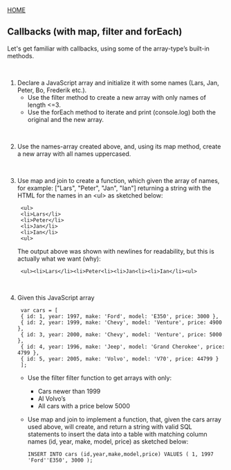 [HOME](/README.md)

## Callbacks (with map, filter and forEach)

Let's get familiar with callbacks, using some of the array-type’s built-in methods.

</br>

1. Declare a JavaScript array and initialize it with some names (Lars, Jan, Peter, Bo, Frederik etc.). 
    - Use the filter method to create a new array with only names of length <=3.
    - Use the forEach method to iterate and print (console.log) both the original and the new array.

</br>

2. Use the names-array created above, and, using its map method, create a new array with all names uppercased.

</br>

3. Use map and join to create a function, which given the array of names, for example: ["Lars", "Peter", "Jan", "Ian"] returning a string with the HTML for the names in an \<ul> as sketched below:

        <ul>
        <li>Lars</li>
        <li>Peter</li>
        <li>Jan</li>
        <li>Ian</li>
        <ul>

   The output above was shown with newlines for readability, but this is actually what we want (why):

        <ul><li>Lars</li><li>Peter<li><li>Jan<li><li>Ian</li><ul>

</br>

4. Given this JavaScript array

        var cars = [
        { id: 1, year: 1997, make: 'Ford', model: 'E350', price: 3000 },
        { id: 2, year: 1999, make: 'Chevy', model: 'Venture', price: 4900 },
        { id: 3, year: 2000, make: 'Chevy', model: 'Venture', price: 5000 },
        { id: 4, year: 1996, make: 'Jeep', model: 'Grand Cherokee', price: 4799 },
        { id: 5, year: 2005, make: 'Volvo', model: 'V70', price: 44799 }
        ];

    -  Use the filter filter function to get arrays with only:
        - Cars newer than 1999
        - Al  Volvo’s
        - All cars with a price below 5000
    -  Use map and join to implement a function, that, given the cars array used above, will create, and return a string with valid SQL statements to insert the data into a table with matching column names (id, year, make, model, price) as sketched below:

        
        ```INSERT INTO cars (id,year,make,model,price) VALUES ( 1, 1997 'Ford''E350', 3000 );```


